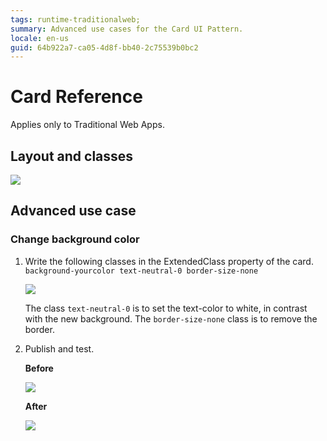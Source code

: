 ```yaml
---
tags: runtime-traditionalweb; 
summary: Advanced use cases for the Card UI Pattern.
locale: en-us
guid: 64b922a7-ca05-4d8f-bb40-2c75539b0bc2
---
```


# Card Reference

<div class="info" markdown="1">

Applies only to Traditional Web Apps.

</div>

## Layout and classes

![](<images/card-2-diag.png>)

## Advanced use case

### Change background color

1. Write the following classes in the ExtendedClass property of the card.
    `background-yourcolor text-neutral-0 border-size-none `

    ![](<images/card-3-ss.png>)
    
    The class `text-neutral-0` is to set the text-color to white, in contrast with the new background. The `border-size-none` class is to remove the border.
    
1. Publish and test.

    **Before**

    ![](<images/card-4.png>)

    **After**

    ![](<images/card-5.png>)
